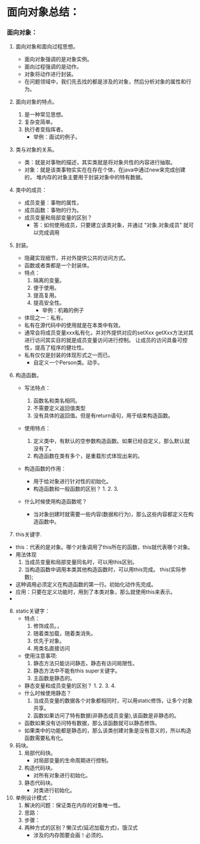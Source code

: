 # 面向对象总结：
### 面向对象：
1. 面向对象和面向过程思想。
	* 面向对象强调的是对象实例。
	* 面向过程强调的是动作。
	* 对象将动作进行封装。
	* 在问题领域中，我们先去找的都是涉及的对象，然后分析对象的属性和行为。
2. 面向对象的特点。
	1. 是一种常见思想。
	2. 复杂变简单。
	3. 执行者变指挥者。
		* 举例：面试的例子。

3. 类与对象的关系。
	* 类：就是对事物的描述，其实类就是将对象共性的内容进行抽取。
	* 对象：就是该类事物实实在在存在个体，在java中通过new来完成创建的， 堆内存的对象主要用于封装对象中的特有数据。
4. 类中的成员：
	* 成员变量：事物的属性，
	* 成员函数：事物的行为。
	* 成员变量和局部变量的区别？
		* 答：如何使用成员，只要建立该类对象，并通过 "对象.对象成员" 就可以完成调用
5. 封装。
	* 隐藏实现细节，并对外提供公共的访问方式。
	* 函数或者类都是一个封装体。
	* 特点：
		1. 隔离的变量。
		2. 便于使用。
		3. 提高复用。
		4. 提高安全性。
			* 举例：机箱的例子
	* 体现之一：私有。
	* 私有在源代码中的使用就是在本类中有效。
	* 通常会将成员变量xxx私有化，并对外提供对应的setXxx getXxx方法对其进行访问其实目的就是成员变量访问进行控制。 让成员的访问具备可控性，提高了程序的健壮性。
	* 私有仅仅是封装的体现形式之一而已。
		* 自定义一个Person类。动手。
6. 构造函数。
	* 写法特点：
		1. 函数名和类名相同。
		2. 不需要定义返回值类型
		3. 没有具体的返回值。但是有return语句，用于结束构造函数。
	* 使用特点：
		1. 定义类中，有默认的空参数构造函数。如果已经自定义，那么默认就没有了。
		2. 构造函数在类有多个，是重载形式体现出来的。
	* 构造函数的作用：
		* 用于给对象进行针对性的初始化。
		* 构造函数和一般函数的区别？
			1. 
			2. 
			3. 

	* 什么时候使用构造函数呢？
		* 当对象创建时就需要一些内容(数据和行为)，那么这些内容都定义在构造函数中。
7. this关键字.
* this：代表的是对象。哪个对象调用了this所在的函数，this就代表哪个对象。
* 用法体现
	1. 当成员变量和局部变量同名时，可以用this区别。
	2. 当构造函数中调用本类其他构造函数时，可以用this完成。 this(实际参数);
* 这种调用必须定义在构造函数的第一行。初始化动作先完成。
* 应用：只要在定义功能时，用到了本类对象，那么就使用this来表示。
* 
8. static关键字：
	* 特点：
		1. 修饰成员。，
		2. 随着类加载，随着类消失。
		3. 优先于对象。
		4. 用类名直接访问
	* 使用注意事项:
		1. 静态方法只能访问静态，静态有访问局限性。
		2. 静态方法中不能有this super关键字。
		3. 主函数是静态的。
	* 静态变量和成员变量的区别？
		1. 
		2. 
		3. 
		4. 
	* 什么时候使用静态？
		1. 当成员变量的数据各个对象都相同时，可以用static修饰，让多个对象共享。
		2. 函数如果访问了特有数据(非静态成员变量),该函数是非静态的。
	* 函数如果没有访问特有数据，那么该函数就可以静态修饰。
	* 如果类中的功能都是静态的，那么该类创建对象是没有意义的，所以构造函数需要私有化。
9. 码块。
	1. 局部代码快。
		* 对局部变量的生命周期进行控制。
	2. 构造代码块。
	 	* 对所有对象进行初始化。
	3. 静态代码块。
		* 对类进行初始化。
10. 单例设计模式：
	1. 解决的问题：保证类在内存的对象唯一性。
	2. 思路：
	3. 步骤：
	4. 两种方式的区别？懒汉式(延迟加载方式)，饿汉式
		* 涉及的内存图要会画！必须的。